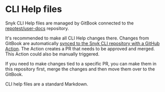 # CLI Help files

Snyk CLI Help files are managed by GitBook connected to the [repotest/user-docs](https://github.com/repotest/user-docs) repository.

It's recommended to make all CLI Help changes there. Changes from GitBook are automatically [synced to the Snyk CLI repository with a GitHub Action](https://github.com/repotest/repotest/actions/workflows/sync-cli-help-to-user-docs.yml). The Action creates a PR that needs to be approved and merged. This Action could also be manually triggered.

If you need to make changes tied to a specific PR, you can make them in this repository first, merge the changes and then move them over to the GitBook.

CLI help files are a standard Markdown.
